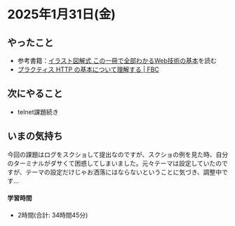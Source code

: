 # 2025年1月31日(金)

## やったこと
- 参考書籍：[イラスト図解式 この一冊で全部わかるWeb技術の基本](https://www.amazon.co.jp/dp/4815625948)を読む
- [プラクティス HTTP の基本について理解する \| FBC](https://bootcamp.fjord.jp/practices/15)

## 次にやること
- telnet課題続き

## いまの気持ち
今回の課題はログをスクショして提出なのですが、スクショの例を見た時、自分のターミナルがダサくて困惑してしまいました。元々テーマは設定していたのですが、テーマの設定だけじゃお洒落にはならないということに気づき、調整中です…

#### 学習時間
- 2時間(合計: 34時間45分)